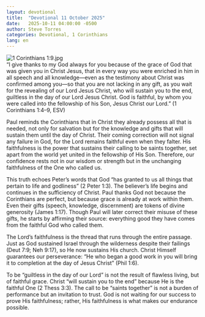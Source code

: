 ```yaml
---
layout: devotional
title:  "Devotional 11 October 2025"
date:   2025-10-11 04:00:00 -0500
author: Steve Torres
categories: Devotional, 1 Corinthians
lang: en
---
```

<img src="https://sitemedia.esteeb.com/file/esteebcomsitemedia/devotional_images/1-Corinthians/1Cor-1_9.jpg?raw=true" alt="1 Corinthians 1:9.jpg" style="max-width: 100%; height: auto;">

<div class="scripture">
  “I give thanks to my God always for you because of the grace of God that was given you in Christ Jesus, that in every way you were enriched in him in all speech and all knowledge—even as the testimony about Christ was confirmed among you—so that you are not lacking in any gift, as you wait for the revealing of our Lord Jesus Christ, who will sustain you to the end, guiltless in the day of our Lord Jesus Christ. God is faithful, by whom you were called into the fellowship of his Son, Jesus Christ our Lord.” (1 Corinthians 1:4–9, ESV)
</div>

Paul reminds the Corinthians that in Christ they already possess all that is needed, not only for salvation but for the knowledge and gifts that will sustain them until the day of Christ. Their coming correction will not signal any failure in God, for the Lord remains faithful even when they falter. His faithfulness is the power that sustains their calling to be saints together, set apart from the world yet united in the fellowship of His Son. Therefore, our confidence rests not in our wisdom or strength but in the unchanging faithfulness of the One who called us.

This truth echoes Peter’s words that God “has granted to us all things that pertain to life and godliness” (2 Peter 1:3). The believer’s life begins and continues in the sufficiency of Christ. Paul thanks God not because the Corinthians are perfect, but because grace is already at work within them. Even their gifts (speech, knowledge, discernment) are tokens of divine generosity (James 1:17). Though Paul will later correct their misuse of these gifts, he starts by affirming their source: everything good they have comes from the faithful God who called them.

The Lord’s faithfulness is the thread that runs through the entire passage. Just as God sustained Israel through the wilderness despite their failings (Deut 7:9; Neh 9:17), so He now sustains His church. Christ Himself guarantees our perseverance: “He who began a good work in you will bring it to completion at the day of Jesus Christ” (Phil 1:6).

To be “guiltless in the day of our Lord” is not the result of flawless living, but of faithful grace. Christ “will sustain you to the end” because He is the faithful One (2 Thess 3:3). The call to be “saints together” is not a burden of performance but an invitation to trust. God is not waiting for our success to prove His faithfulness; rather, His faithfulness is what makes our endurance possible.

